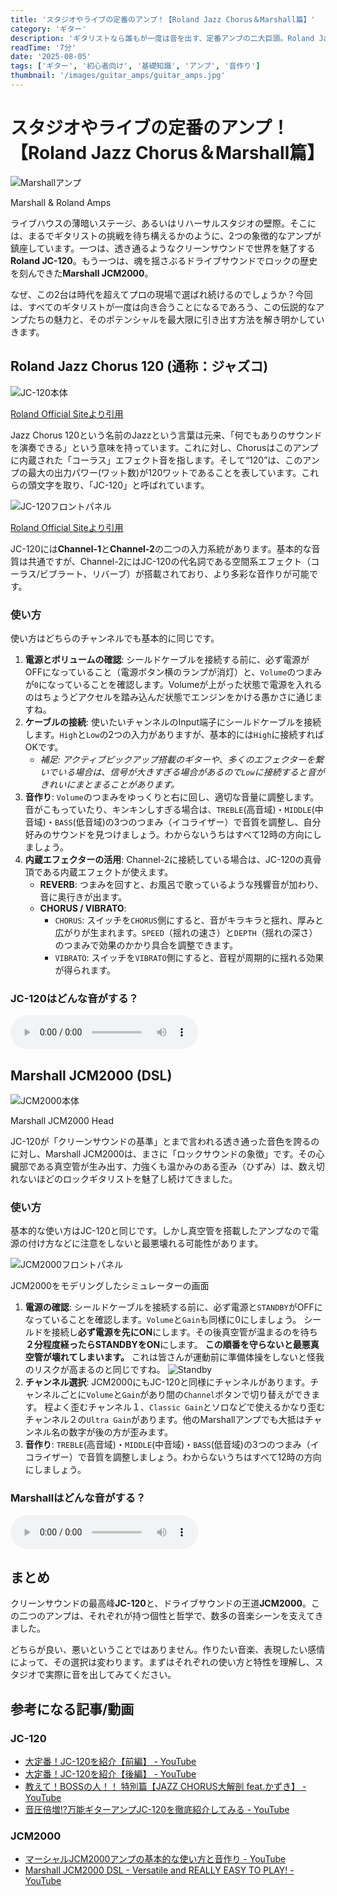 ```yaml
---
title: 'スタジオやライブの定番のアンプ！【Roland Jazz Chorus＆Marshall篇】'
category: 'ギター'
description: 'ギタリストなら誰もが一度は音を出す、定番アンプの二大巨頭。Roland Jazz Chorus 120とMarshall JCM2000の魅力、そしてそのポテンシャルを最大限に引き出す使い方を徹底解説します。'
readTime: '7分'
date: '2025-08-05'
tags: ['ギター', '初心者向け', '基礎知識', 'アンプ', '音作り']
thumbnail: '/images/guitar_amps/guitar_amps.jpg'
---
```


# スタジオやライブの定番のアンプ！【Roland Jazz Chorus＆Marshall篇】

![Marshallアンプ](/images/guitar_amps/guitar_amps.jpg)
<div className='sidenote'>Marshall & Roland Amps</div>

ライブハウスの薄暗いステージ、あるいはリハーサルスタジオの壁際。そこには、まるでギタリストの挑戦を待ち構えるかのように、2つの象徴的なアンプが鎮座しています。一つは、透き通るようなクリーンサウンドで世界を魅了する**Roland JC-120**。もう一つは、魂を揺さぶるドライブサウンドでロックの歴史を刻んできた**Marshall JCM2000**。

なぜ、この2台は時代を超えてプロの現場で選ばれ続けるのでしょうか？今回は、すべてのギタリストが一度は向き合うことになるであろう、この伝説的なアンプたちの魅力と、そのポテンシャルを最大限に引き出す方法を解き明かしていきます。

## Roland Jazz Chorus 120 (通称：ジャズコ)

![JC-120本体](/images/guitar_amps/JC120.jpg)
<div className='sidenote'>
    <a href='https://www.roland.com/jp/products/jc-120/' target='_blank'>Roland Official Siteより引用</a>
</div>

Jazz Chorus 120という名前のJazzという言葉は元来、「何でもありのサウンドを演奏できる」という意味を持っています。これに対し、Chorusはこのアンプに内蔵された「コーラス」エフェクト音を指します。そして“120”は、このアンプの最大の出力パワー(ワット数)が120ワットであることを表しています。これらの頭文字を取り、「JC-120」と呼ばれています。

![JC-120フロントパネル](/images/guitar_amps/JC120_FrontPanel.jpg)
<div className='sidenote'>
    <a href='https://www.roland.com/jp/products/jc-120/' target='_blank'>Roland Official Siteより引用</a>
</div>

JC-120には**Channel-1**と**Channel-2**の二つの入力系統があります。基本的な音質は共通ですが、Channel-2にはJC-120の代名詞である空間系エフェクト（コーラス/ビブラート、リバーブ）が搭載されており、より多彩な音作りが可能です。

### 使い方
使い方はどちらのチャンネルでも基本的に同じです。

1.  **電源とボリュームの確認**: シールドケーブルを接続する前に、必ず電源がOFFになっていること（電源ボタン横のランプが消灯）と、`Volume`のつまみが`0`になっていることを確認します。Volumeが上がった状態で電源を入れるのはちょうどアクセルを踏み込んだ状態でエンジンをかける愚かさに通じますね。
2.  **ケーブルの接続**: 使いたいチャンネルのInput端子にシールドケーブルを接続します。`High`と`Low`の2つの入力がありますが、基本的には`High`に接続すればOKです。
    -   *補足: アクティブピックアップ搭載のギターや、多くのエフェクターを繋いでいる場合は、信号が大きすぎる場合があるので`Low`に接続すると音がきれいにまとまることがあります。*
3.  **音作り**: `Volume`のつまみをゆっくりと右に回し、適切な音量に調整します。音がこもっていたり、キンキンしすぎる場合は、`TREBLE`(高音域)・`MIDDLE`(中音域)・`BASS`(低音域)の3つのつまみ（イコライザー）で音質を調整し、自分好みのサウンドを見つけましょう。わからないうちはすべて12時の方向にしましょう。
4.  **内蔵エフェクターの活用**: Channel-2に接続している場合は、JC-120の真骨頂である内蔵エフェクトが使えます。
    -   **REVERB**: つまみを回すと、お風呂で歌っているような残響音が加わり、音に奥行きが出ます。
    -   **CHORUS / VIBRATO**:
        -   `CHORUS`: スイッチを`CHORUS`側にすると、音がキラキラと揺れ、厚みと広がりが生まれます。`SPEED`（揺れの速さ）と`DEPTH`（揺れの深さ）のつまみで効果のかかり具合を調整できます。
        -   `VIBRATO`: スイッチを`VIBRATO`側にすると、音程が周期的に揺れる効果が得られます。

### JC-120はどんな音がする？

<audio controls controlslist="nodownload" preload="metadata">
  <source src='/audio/guitar_amps/JC-120.mp3'>
  お使いのブラウザはこの音声の再生に対応していません
</audio>

## Marshall JCM2000 (DSL)

![JCM2000本体](/images/guitar_amps/JCM2000.jpg)
<div className='sidenote'>Marshall JCM2000 Head</div>

JC-120が「クリーンサウンドの基準」とまで言われる透き通った音色を誇るのに対し、Marshall JCM2000は、まさに「ロックサウンドの象徴」です。その心臓部である真空管が生み出す、力強くも温かみのある歪み（ひずみ）は、数え切れないほどのロックギタリストを魅了し続けてきました。

### 使い方
基本的な使い方はJC-120と同じです。しかし真空管を搭載したアンプなので電源の付け方などに注意をしないと最悪壊れる可能性があります。

![JCM2000フロントパネル](/images/guitar_amps/JCM2000_FrontPanel.png)
<div className='sidenote'>
    JCM2000をモデリングしたシミュレーターの画面
</div>

1.  **電源の確認**: シールドケーブルを接続する前に、必ず電源と`STANDBY`がOFFになっていることを確認します。`Volume`と`Gain`も同様に0にしましょう。
シールドを接続し**必ず電源を先にON**にします。その後真空管が温まるのを待ち**２分程度経ったらSTANDBYをON**にします。
**この順番を守らないと最悪真空管が壊れてしまいます。** これは皆さんが運動前に準備体操をしないと怪我のリスクが高まるのと同じですね。
![Standby](/images/guitar_amps/JCM2000_standby.jpg)
1.  **チャンネル選択**: JCM2000にもJC-120と同様にチャンネルがあります。チャンネルごとに`Volume`と`Gain`があり間の`Channel`ボタンで切り替えができます。
   程よく歪むチャンネル１、`Classic Gain`とソロなどで使えるかなり歪むチャンネル２の`Ultra Gain`があります。他のMarshallアンプでも大抵はチャンネル名の数字が後の方が歪みます。
2.  **音作り**: `TREBLE`(高音域)・`MIDDLE`(中音域)・`BASS`(低音域)の3つのつまみ（イコライザー）で音質を調整しましょう。わからないうちはすべて12時の方向にしましょう。

### Marshallはどんな音がする？
<audio controls controlslist="nodownload" preload="metadata">
  <source src='/audio/guitar_amps/JCM2000.mp3'>
  お使いのブラウザはこの音声の再生に対応していません
</audio>

## まとめ

クリーンサウンドの最高峰**JC-120**と、ドライブサウンドの王道**JCM2000**。この二つのアンプは、それぞれが持つ個性と哲学で、数多の音楽シーンを支えてきました。

どちらが良い、悪いということではありません。作りたい音楽、表現したい感情によって、その選択は変わります。まずはそれぞれの使い方と特性を理解し、スタジオで実際に音を出してみてください。

## 参考になる記事/動画

### JC-120
- [大定番！JC-120を紹介【前編】 - YouTube](https://www.youtube.com/watch?v=MDtQUqY28Bk)
- [大定番！JC-120を紹介【後編】 - YouTube](https://www.youtube.com/watch?v=EyegBh5_1hE)
- [教えて！BOSSの人！！ 特別篇【JAZZ CHORUS大解剖 feat.かずき】 - YouTube](https://youtu.be/EtDO_noM8oY)
- [音圧倍増!?万能ギターアンプJC-120を徹底紹介してみる - YouTube](https://www.youtube.com/watch?v=0JxJ_ilST_0)

### JCM2000
- [マーシャルJCM2000アンプの基本的な使い方と音作り - YouTube](https://www.youtube.com/watch?v=aWMxIe1934w)
- [Marshall JCM2000 DSL - Versatile and REALLY EASY TO PLAY! - YouTube](https://youtu.be/JwbthFNgQdk)

